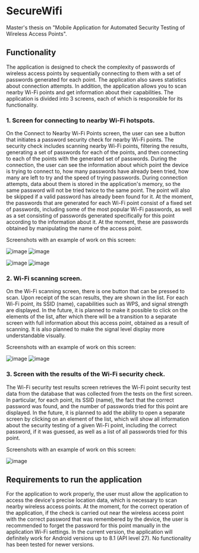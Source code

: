 # SecureWifi
Master's thesis on "Mobile Application for Automated Security Testing of Wireless Access Points".
## Functionality
The application is designed to check the complexity of passwords of wireless access points by sequentially connecting to them with a set of passwords generated for each point. The application also saves statistics about connection attempts. In addition, the application allows you to scan nearby Wi-Fi points and get information about their capabilities. 
The application is divided into 3 screens, each of which is responsible for its functionality.

### 1.	Screen for connecting to nearby Wi-Fi hotspots.
On the Connect to Nearby Wi-Fi Points screen, the user can see a button that initiates a password security check for nearby Wi-Fi points. The security check includes scanning nearby Wi-Fi points, filtering the results, generating a set of passwords for each of the points, and then connecting to each of the points with the generated set of passwords. During the connection, the user can see the information about which point the device is trying to connect to, how many passwords have already been tried, how many are left to try and the speed of trying passwords. During connection attempts, data about them is stored in the application's memory, so the same password will not be tried twice to the same point. The point will also be skipped if a valid password has already been found for it. At the moment, the passwords that are generated for each Wi-Fi point consist of a fixed set of passwords, including some of the most popular Wi-Fi passwords, as well as a set consisting of passwords generated specifically for this point according to the information about it. At the moment, these are passwords obtained by manipulating the name of the access point.

Screenshots with an example of work on this screen:

![image](https://github.com/MaverickBattler/SecureWifi/assets/73700612/ebf75679-1447-47be-8169-2e0d5e60c9f2)
![image](https://github.com/MaverickBattler/SecureWifi/assets/73700612/db410b81-3729-4d8b-81f9-2780b3a859b6)

![image](https://github.com/MaverickBattler/SecureWifi/assets/73700612/c3393537-fb92-43cf-be01-2ac83f14f0f9)
![image](https://github.com/MaverickBattler/SecureWifi/assets/73700612/fa5c8cdf-a7aa-4395-9855-ae3dd602c8ea)

### 2.	Wi-Fi scanning screen.
On the Wi-Fi scanning screen, there is one button that can be pressed to scan. Upon receipt of the scan results, they are shown in the list. For each Wi-Fi point, its SSID (name), capabilities such as WPS, and signal strength are displayed. In the future, it is planned to make it possible to click on the elements of the list, after which there will be a transition to a separate screen with full information about this access point, obtained as a result of scanning. It is also planned to make the signal level display more understandable visually.

Screenshots with an example of work on this screen:

![image](https://github.com/MaverickBattler/SecureWifi/assets/73700612/566eb795-2445-482c-a2ea-6f2808cb25d8)
![image](https://github.com/MaverickBattler/SecureWifi/assets/73700612/fa45901f-3ec3-4114-9984-4d83ede58da2)

### 3.	Screen with the results of the Wi-Fi security check.
The Wi-Fi security test results screen retrieves the Wi-Fi point security test data from the database that was collected from the tests on the first screen. In particular, for each point, its SSID (name), the fact that the correct password was found, and the number of passwords tried for this point are displayed. In the future, it is planned to add the ability to open a separate screen by clicking on an element of the list, which will show all information about the security testing of a given Wi-Fi point, including the correct password, if it was guessed, as well as a list of all passwords tried for this point.

Screenshots with an example of work on this screen:

![image](https://github.com/MaverickBattler/SecureWifi/assets/73700612/93e961a0-9ebe-4c75-8e4f-ff7673377676)

## Requirements to run the application
For the application to work properly, the user must allow the application to access the device's precise location data, which is necessary to scan nearby wireless access points. At the moment, for the correct operation of the application, if the check is carried out near the wireless access point with the correct password that was remembered by the device, the user is recommended to forget the password for this point manually in the application Wi-Fi settings. In the current version, the application will definitely work for Android versions up to 8.1 (API level 27). No functionality has been tested for newer versions.
